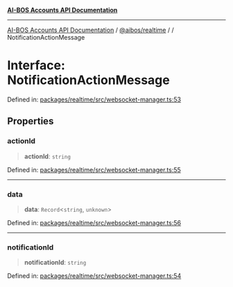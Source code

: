 [**AI-BOS Accounts API Documentation**](../../../README.md)

***

[AI-BOS Accounts API Documentation](../../../README.md) / [@aibos/realtime](../README.md) / [](../README.md) / NotificationActionMessage

# Interface: NotificationActionMessage

Defined in: [packages/realtime/src/websocket-manager.ts:53](https://github.com/pohlai88/accounts/blob/48103fb36d28b2b9bfb33472b6de2f719773cde9/packages/realtime/src/websocket-manager.ts#L53)

## Properties

### actionId

> **actionId**: `string`

Defined in: [packages/realtime/src/websocket-manager.ts:55](https://github.com/pohlai88/accounts/blob/48103fb36d28b2b9bfb33472b6de2f719773cde9/packages/realtime/src/websocket-manager.ts#L55)

***

### data

> **data**: `Record`\<`string`, `unknown`\>

Defined in: [packages/realtime/src/websocket-manager.ts:56](https://github.com/pohlai88/accounts/blob/48103fb36d28b2b9bfb33472b6de2f719773cde9/packages/realtime/src/websocket-manager.ts#L56)

***

### notificationId

> **notificationId**: `string`

Defined in: [packages/realtime/src/websocket-manager.ts:54](https://github.com/pohlai88/accounts/blob/48103fb36d28b2b9bfb33472b6de2f719773cde9/packages/realtime/src/websocket-manager.ts#L54)
